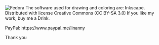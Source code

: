 <img src="https://github.com/ilnanny/svg-personal-resource/blob/master/Packages-png%2Bsvg/Fedora_wall%2Bsvg_by-ilnanny/preview.png" alt="Fedora">
The software used for drawing and coloring are: Inkscape. 
Distributed with license Creative Commons (CC BY-SA 3.0) 
If you like my work, buy me a Drink.

PayPal: https://www.paypal.me/ilnanny


Thank you
